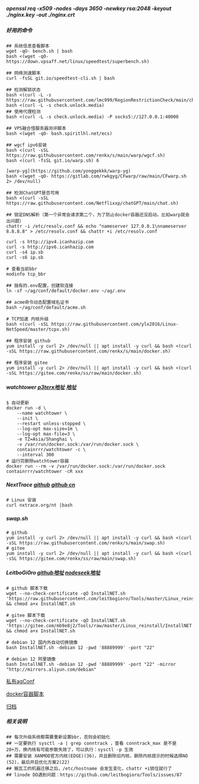 ##### openssl req -x509 -nodes -days 3650 -newkey rsa:2048 -keyout ./nginx.key -out ./nginx.crt

##### 好用的命令
```shell
## 系统信息查看脚本
wget -qO- bench.sh | bash
bash <(wget -qO- https://down.vpsaff.net/linux/speedtest/superbench.sh)

## 网络测速脚本
curl -fsSL git.io/speedtest-cli.sh | bash

## 检测解锁状态
bash <(curl -L -s https://raw.githubusercontent.com/lmc999/RegionRestrictionCheck/main/check.sh)
bash <(curl -L -s check.unlock.media)
## 使用代理检测
bash <(curl -L -s check.unlock.media) -P socks5://127.0.0.1:40000

## VPS融合怪服务器测评脚本
bash <(wget -qO- bash.spiritlhl.net/ecs)

## wgcf ipv6安装
bash <(curl -sSL https://raw.githubusercontent.com/renkx/s/main/warp/wgcf.sh)
bash <(curl -fsSL git.io/warp.sh) 6

[warp-yg](https://github.com/yonggekkk/warp-yg)
bash <(wget -qO- https://gitlab.com/rwkgyg/CFwarp/raw/main/CFwarp.sh 2> /dev/null)

## 检测ChatGPT是否可用
bash <(curl -sSL https://raw.githubusercontent.com/Netflixxp/chatGPT/main/chat.sh)

## 锁定DNS解析（第一个异常会请求第二个，为了防止docker容器还没启动。比如warp就会出问题）
chattr -i /etc/resolv.conf && echo "nameserver 127.0.0.1\nnameserver 8.8.8.8" > /etc/resolv.conf && chattr +i /etc/resolv.conf

curl -s http://ipv4.icanhazip.com 
curl -s http://ipv6.icanhazip.com
curl -s4 ip.sb
curl -s6 ip.sb

# 查看当前bbr
modinfo tcp_bbr

## 独有的.env配置，创建软连接
ln -sf ~/ag/conf/default/docker.env ~/ag/.env

## acme命令动态配置域名证书
bash ~/ag/conf/default/acme.sh

# TCP加速 内核升级
bash <(curl -sSL https://raw.githubusercontent.com/ylx2016/Linux-NetSpeed/master/tcpx.sh)

## 程序安装 github
yum install -y curl 2> /dev/null || apt install -y curl && bash <(curl -sSL https://raw.githubusercontent.com/renkx/s/main/docker.sh)

## 程序安装 gitee
yum install -y curl 2> /dev/null || apt install -y curl && bash <(curl -sSL https://gitee.com/renkx/ss/raw/main/docker.sh)
```

##### watchtower [p3terx地址](https://p3terx.com/archives/docker-watchtower.html) [地址](https://containrrr.dev/watchtower/arguments/)
```shell
$ 自动更新
docker run -d \
    --name watchtower \
    --init \
    --restart unless-stopped \
    --log-opt max-size=1m \
    --log-opt max-file=3 \
    -e TZ=Asia/Shanghai \
    -v /var/run/docker.sock:/var/run/docker.sock \
    containrrr/watchtower -c \
    --interval 300
# 运行完删除watchtower容器
docker run --rm -v /var/run/docker.sock:/var/run/docker.sock containrrr/watchtower -cR xxx
```

##### NextTrace [github](https://github.com/nxtrace/NTrace-core) [github cn](https://github.com/nxtrace/NTrace-core/blob/main/README_zh_CN.md)
```shell
# Linux 安装
curl nxtrace.org/nt |bash
```

##### swap.sh
```shell
# github
yum install -y curl 2> /dev/null || apt install -y curl && bash <(curl -sSL https://raw.githubusercontent.com/renkx/s/main/swap.sh)
# gitee
yum install -y curl 2> /dev/null || apt install -y curl && bash <(curl -sSL https://gitee.com/renkx/ss/raw/main/swap.sh)
```

##### LeitboGi0ro [github地址](https://github.com/leitbogioro/Tools) [nodeseek地址](https://www.nodeseek.com/post-9383-1)
```shell
# github 脚本下载
wget --no-check-certificate -qO InstallNET.sh 'https://raw.githubusercontent.com/leitbogioro/Tools/master/Linux_reinstall/InstallNET.sh' && chmod a+x InstallNET.sh

# gitee 脚本下载
wget --no-check-certificate -qO InstallNET.sh 'https://gitee.com/mb9e8j2/Tools/raw/master/Linux_reinstall/InstallNET.sh' && chmod a+x InstallNET.sh

# debian 12 国内外自动切换镜像
bash InstallNET.sh -debian 12 -pwd '88889999' -port "22"

# debian 12 阿里镜像
bash InstallNET.sh -debian 12 -pwd '88889999' -port "22" -mirror "http://mirrors.aliyun.com/debian"

```

[私有agConf](https://github.com/renkx/myconf/tree/agconf)

[docker容器脚本](./README_D.md)

[归档](./README_ARCHIVE.md)

##### 相关说明
```shell
## 每次升级系统都需要重新设置bbr，否则会初始化
## 一定要执行 sysctl -a | grep conntrack ，查看 conntrack_max 是不是20+万，换内核有可能参数失效了，可以执行：sysctl -p 生效
## 需要安装 XANMOD官方内核(EDGE)(36)，并且删除旧内核，删除内核提示的时候选择NO (52)，最后开启优化方案2(22)
## 搬瓦工的机器迁移之后，/etc/hostname 会发生变化，chattr +i锁住就行了
## linode DD遇到问题：https://github.com/leitbogioro/Tools/issues/87
```